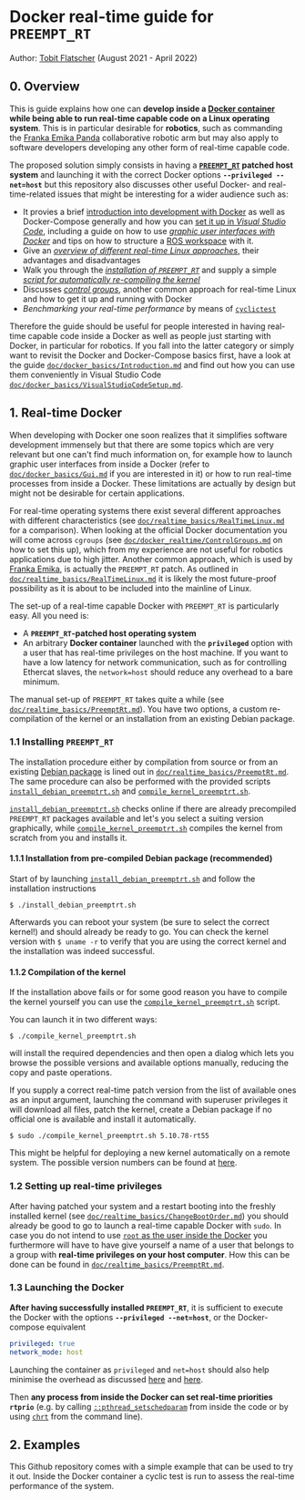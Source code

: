 # Docker real-time guide for `PREEMPT_RT`

Author: [Tobit Flatscher](https://github.com/2b-t) (August 2021 - April 2022)



## 0. Overview

This is guide explains how one can **develop inside a [Docker container](https://www.docker.com/) while being able to run real-time capable code on a Linux operating system**. This is in particular desirable for **robotics**, such as commanding the [Franka Emika Panda](https://www.franka.de/) collaborative robotic arm but may also apply to software developers developing any other form of real-time capable code.

The proposed solution simply consists in having a **[`PREEMPT_RT`](https://wiki.linuxfoundation.org/realtime/start) patched host system** and launching it with the correct Docker options **`--privileged --net=host`** but this repository also discusses other useful Docker- and real-time-related issues that might be interesting for a wider audience such as:

- It provies a brief [introduction into development with Docker](./doc/docker_basics/introduction.md) as well as Docker-Compose generally and how you can [set it up in *Visual Studio Code*](./doc/docker_basics/VisualStudioCodeSetup.md), including a guide on how to use [*graphic user interfaces with Docker*](./doc/docker_basics/Gui.md) and tips on how to structure a [ROS workspace](./doc/docker_basics/Ros.md) with it.
- Give an [*overview of different real-time Linux approaches*](./doc/realtime_basics/RealTimeLinux.md), their advantages and disadvantages
- Walk you through the [*installation of `PREEMPT_RT`*](./doc/realtime_basics/PreemptRt.md) and supply a simple [*script for automatically re-compiling the kernel*](./compile_kernel_preemptrt.sh)
- Discusses [*control groups*](./doc/docker_realtime/ControlGroups.md), another common approach for real-time Linux and how to get it up and running with Docker
- *Benchmarking your real-time performance* by means of [`cyclictest`](https://wiki.linuxfoundation.org/realtime/documentation/howto/tools/cyclictest/start)

Therefore the guide should be useful for people interested in having real-time capable code inside a Docker as well as people just starting with Docker, in particular for robotics. If you fall into the latter category or simply want to revisit the Docker and Docker-Compose basics first, have a look at the guide [`doc/docker_basics/Introduction.md`](./doc/docker_basics/Introduction.md) and find out how you can use them conveniently in Visual Studio Code [`doc/docker_basics/VisualStudioCodeSetup.md`](./doc/docker_basics/VisualStudioCodeSetup.md).

## 1. Real-time Docker

When developing with Docker one soon realizes that it simplifies software development immensely but that there are some topics which are very relevant but one can't find much information on, for example how to launch graphic user interfaces from inside a Docker (refer to [`doc/docker_basics/Gui.md`](./doc/docker_basics/Gui.md) if you are interested in it) or how to run real-time processes from inside a Docker. These limitations are actually by design but might not be desirable for certain applications.

For real-time operating systems there exist several different approaches with different characteristics (see [`doc/realtime_basics/RealTimeLinux.md`](./doc/realtime_basics/RealTimeLinux.md) for a comparison). When looking at the official Docker documentation you will come across `cgroups` (see [`doc/docker_realtime/ControlGroups.md`](./doc/docker_realtime/ControlGroups.md) on how to set this up), which from my experience are not useful for robotics applications due to high jitter. Another common approach, which is used by [Franka Emika](https://frankaemika.github.io/docs/installation_linux.html), is actually the `PREEMPT_RT` patch. As outlined in [`doc/realtime_basics/RealTimeLinux.md`](./doc/realtime_basics/RealTimeLinux.md) it is likely the most future-proof possibility as it is about to be included into the mainline of Linux.

The set-up of a real-time capable Docker with `PREEMPT_RT` is particularly easy. All you need is:

- A **`PREEMPT_RT`-patched host operating system**
- An arbitrary **Docker container** launched with the **`privileged`** option with a user that has real-time privileges on the host machine. If you want to have a low latency for network communication, such as for controlling Ethercat slaves, the `network=host` should reduce any overhead to a bare minimum.

The manual set-up of `PREEMPT_RT` takes quite a while (see [`doc/realtime_basics/PreemptRt.md`](./doc/realtime_basics/PreemptRt.md)). You have two options, a custom re-compilation of the kernel or an installation from an existing Debian package. 

### 1.1 Installing `PREEMPT_RT`

The installation procedure either by compilation from source or from an existing [Debian package](https://packages.debian.org/buster/linux-image-rt-amd64) is lined out in [`doc/realtime_basics/PreemptRt.md`](./doc/realtime_basics/PreemptRt.md). The same procedure can also be performed with the provided scripts [`install_debian_preemptrt.sh`](./install_debian_preemptrt) and [`compile_kernel_preemptrt.sh`](./compile_kernel_preemptrt.sh).

[`install_debian_preemptrt.sh`](./install_debian_preemptrt) checks online if there are already precompiled `PREEMPT_RT` packages available and let's you select a suiting version graphically, while [`compile_kernel_preemptrt.sh`](./compile_kernel_preemptrt.sh) compiles the kernel from scratch from you and installs it.

#### 1.1.1 Installation from pre-compiled Debian package (recommended)

Start of by launching [`install_debian_preemptrt.sh`](./install_debian_preemptrt) and follow the installation instructions

```shell
$ ./install_debian_preemptrt.sh
```

Afterwards you can reboot your system (be sure to select the correct kernel!) and should already be ready to go. You can check the kernel version with `$ uname -r` to verify that you are using the correct kernel and the installation was indeed successful.

#### 1.1.2 Compilation of the kernel

If the installation above fails or for some good reason you have to compile the kernel yourself you can use the [`compile_kernel_preemptrt.sh`](./compile_kernel_preemptrt.sh) script.

You can launch it in two different ways:

```shell
$ ./compile_kernel_preemptrt.sh
```

will install the required dependencies and then open a dialog which lets you browse the possible versions and available options manually, reducing the copy and paste operations.

If you supply a correct real-time patch version from the list of available ones as an input argument, launching the command with superuser privileges it will download all files, patch the kernel, create a Debian package if no official one is available and install it automatically.

```shell
$ sudo ./compile_kernel_preemptrt.sh 5.10.78-rt55
```

This might be helpful for deploying a new kernel automatically on a remote system. The possible version numbers can be found at [here](https://mirrors.edge.kernel.org/pub/linux/kernel/projects/rt/).

### 1.2 Setting up real-time privileges

After having patched your system and a restart booting into the freshly installed kernel (see [`doc/realtime_basics/ChangeBootOrder.md`](./doc/realtime_basics/ChangeBootOrder.md)) you should already be good to go to launch a real-time capable Docker with `sudo`. In case you do not intend to use [`root` as the user inside the Docker](https://medium.com/jobteaser-dev-team/docker-user-best-practices-a8d2ca5205f4) you furthermore will have to have give yourself a name of a user that belongs to a group with **real-time privileges on your host computer**. How this can be done can be found in [`doc/realtime_basics/PreemptRt.md`](./doc/realtime_basics/PreemptRt.md).

### 1.3 Launching the Docker

**After having successfully installed `PREEMPT_RT`**, it is sufficient to execute the Docker with the options **`--privileged --net=host`**, or the Docker-compose equivalent

```yaml
privileged: true
network_mode: host
```

Launching the container as `privileged` and `net=host` should also help minimise the overhead as discussed [here](https://pythonspeed.com/articles/docker-performance-overhead/9) and [here](https://stackoverflow.com/a/26149994).

Then **any process from inside the Docker can set real-time priorities `rtprio`** (e.g. by calling [`::pthread_setschedparam`](https://man7.org/linux/man-pages/man3/pthread_getschedparam.3.html) from inside the code or by using [`chrt`](https://askubuntu.com/a/51285) from the command line).

## 2. Examples

This Github repository comes with a simple example that can be used to try it out. Inside the Docker container a cyclic test is run to assess the real-time performance of the system.
